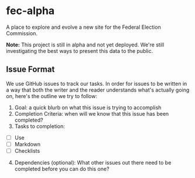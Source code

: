 # fec-alpha
A place to explore and evolve a new site for the Federal Election Commission.

**Note:** This project is still in alpha and not yet deployed. We're still investigating the best ways to present this data to the public.

## Issue Format
We use GitHub issues to track our tasks. In order for issues to be written in a way that both the writer and the reader understands what's actually going on, here's the outline we try to follow:
 
1. Goal: a quick blurb on what this issue is trying to accomplish
2. Completion Criteria: when will we know that this issue has been completed?
3. Tasks to completion:
- [ ] Use 
- [ ] Markdown
- [ ] Checklists 
4. Dependencies (optional): What other issues out there need to be completed before you can do this one? 
